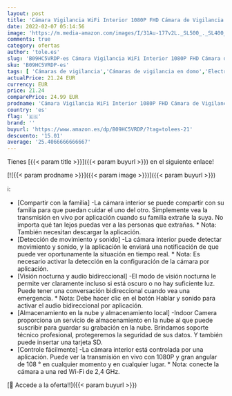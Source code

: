 ```yaml
---
layout: post
title: 'Cámara Vigilancia WiFi Interior 1080P FHD Cámara de Vigilancia  Cámara IP  Visión Nocturna  Audio Bidireccional  Detección de Movimiento  Funciona con Alexa/Google Home  para Bebé/Mascota/Anciano'
date: 2022-02-07 05:14:56
image: 'https://m.media-amazon.com/images/I/31Au-177v2L._SL500_._SL400_.jpg'
comments: true
category: ofertas
author: 'tole.es'
slug: 'B09HC5VRDP-es Cámara Vigilancia WiFi Interior 1080P FHD Cámara de...'
sku: 'B09HC5VRDP-es'
tags: [ 'Cámaras de vigilancia','Cámaras de vigilancia en domo','Electrónica','Fotografía y videocámaras','google','home', ]
actualPrice: 21.24 EUR
currency: EUR
price: 21.24
comparePrice: 24.99 EUR
prodname: 'Cámara Vigilancia WiFi Interior 1080P FHD Cámara de Vigilancia  Cámara IP  Visión Nocturna  Audio Bidireccional  Detección de Movimiento  Funciona con Alexa/Google Home  para Bebé/Mascota/Anciano'
country: 'es'
flag: '🇪🇸'
brand: ''
buyurl: 'https://www.amazon.es/dp/B09HC5VRDP/?tag=tolees-21'
descuento: '15.01'
average: '25.4066666666667'
---
```


Tienes [{{< param title >}}]({{< param buyurl >}}) en el siguiente enlace!

[![{{< param prodname >}}]({{< param image >}})]({{< param buyurl >}})

ℹ️:

- [Compartir con la familia] -La cámara interior se puede compartir con su familia para que puedan cuidar el uno del otro. Simplemente vea la transmisión en vivo por aplicación cuando su familia extrañe la suya. No importa qué tan lejos puedas ver a las personas que extrañas. * Nota: También necesitan descargar la aplicación.
- [Detección de movimiento y sonido] -La cámara interior puede detectar movimiento y sonido, y la aplicación le enviará una notificación de que puede ver oportunamente la situación en tiempo real. * Nota: Es necesario activar la detección en la configuración de la cámara por aplicación.
- [Visión nocturna y audio bidireccional] -El modo de visión nocturna le permite ver claramente incluso si está oscuro o no hay suficiente luz. Puede tener una conversación bidireccional cuando vea una emergencia. * Nota: Debe hacer clic en el botón Hablar y sonido para activar el audio bidireccional por aplicación.
- [Almacenamiento en la nube y almacenamiento local] -Indoor Camera proporciona un servicio de almacenamiento en la nube al que puede suscribir para guardar su grabación en la nube. Brindamos soporte técnico profesional, protegeremos la seguridad de sus datos. Y también puede insertar una tarjeta SD.
- [Controle fácilmente] -La cámara interior está controlada por una aplicación. Puede ver la transmisión en vivo con 1080P y gran angular de 108 ° en cualquier momento y en cualquier lugar. * Nota: conecte la cámara a una red Wi-Fi de 2,4 GHz.

[🛒 Accede a la oferta!!]({{< param buyurl >}})
